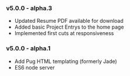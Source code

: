 ### v5.0.0 - alpha.3
* Updated Resume PDF available for download
* Added basic Project Entrys to the home page
* Implemented first cuts at responsiveness

### v5.0.0 - alpha.1
* Add Pug HTML templating (formerly Jade)
* ES6 node server
